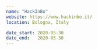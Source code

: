 ```yaml
---
name: "HackInBo"
website: https://www.hackinbo.it/
location: Bologna, Italy

date_start: 2020-05-30
date_end:   2020-05-30
---
```

